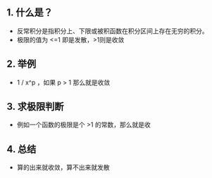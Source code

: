 ## 1. 什么是？

- 反常积分是指积分上、下限或被积函数在积分区间上存在无穷的积分。
- 极限的值为 <=1 即是发散，>1则是收敛

## 2. 举例

- 1 / x^p ，如果 p > 1 那么就是收敛

## 3. 求极限判断

- 例如一个函数的极限是个 >1 的常数，那么就是收

## 4. 总结

- 算的出来就收敛，算不出来就发散
